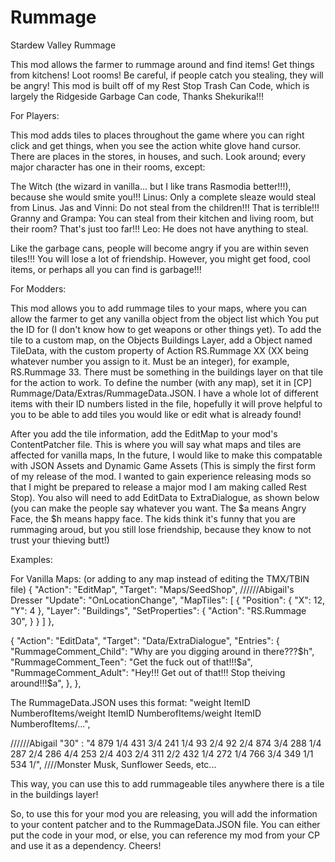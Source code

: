 # Rummage
Stardew Valley Rummage

This mod allows the farmer to rummage around and find items! Get things from kitchens! Loot rooms! Be careful, if people catch you stealing, they will be angry! This mod is built off of my Rest Stop Trash Can Code, which is largely the Ridgeside Garbage Can code, Thanks Shekurika!!!

For Players:

This mod adds tiles to places throughout the game where you can right click and get things, when you see the action white glove hand cursor. There are places in the stores, in houses, and such. Look around; every major character has one in their rooms, except: 

The Witch (the wizard in vanilla... but I like trans Rasmodia better!!!), because she would smite you!!!
Linus: Only a complete sleaze would steal from Linus.
Jas and Vinni: Do not steal from the children!!! That is terrible!!!
Granny and Grampa: You can steal from their kitchen and living room, but their room? That's just too far!!!
Leo: He does not have anything to steal.

Like the garbage cans, people will become angry if you are within seven tiles!!! You will lose a lot of friendship. However, you might get food, cool items, or perhaps all you can find is garbage!!! 

For Modders:

This mod allows you to add rummage tiles to your maps, where you can allow the farmer to get any vanilla object from the object list which You put the ID for (I don't know how to get weapons or other things yet). To add the tile to a custom map, on the Objects Buildings Layer, add a Object named TileData, with the custom property of Action RS.Rummage XX (XX being whatever number you assign to it. Must be an integer), for example, RS.Rummage 33. There must be something in the buildings layer on that tile for the action to work. To define the number (with any map), set it in [CP] Rummage/Data/Extras/RummageData.JSON. I have a whole lot of different items with their ID numbers listed in the file, hopefully it will prove helpful to you to be able to add tiles you would like or edit what is already found! 

After you add the tile information, add the EditMap to your mod's ContentPatcher file. This is where you will say what maps and tiles are affected for vanilla maps, In the future, I would like to make this compatable with JSON Assets and Dynamic Game Assets (This is simply the first form of my release of the mod. I wanted to gain experience releasing mods so that I might be prepared to release a major mod I am making called Rest Stop). You also will need to add EditData to ExtraDialogue, as shown below (you can make the people say whatever you want. The $a means Angry Face, the $h means happy face. The kids think it's funny that you are rummaging aroud, but you still lose friendship, because they know to not trust your thieving butt!)

Examples: 

For Vanilla Maps: (or adding to any map instead of editing the TMX/TBIN file)
{
	"Action": "EditMap",
	"Target": "Maps/SeedShop", //////Abigail's Dresser
	"Update": "OnLocationChange",
	"MapTiles": [
		{
        "Position": { "X": 12, "Y": 4 },
        "Layer": "Buildings",
        "SetProperties": {
        "Action": "RS.Rummage 30",
      }
    }
  ]
},


{
	"Action": "EditData",
	"Target": "Data/ExtraDialogue",
	"Entries": {
		"RummageComment_Child": "Why are you digging around in there???$h",
		"RummageComment_Teen": "Get the fuck out of that!!!$a",
		"RummageComment_Adult": "Hey!!! Get out of that!!! Stop theiving around!!!$a",
		},
	},


The RummageData.JSON uses this format: "weight ItemID NumberofItems/weight ItemID NumberofItems/weight ItemID NumberofItems/...",

//////Abigail
	"30" : "4 879 1/4 431 3/4 241 1/4 93 2/4 92 2/4 874 3/4 288 1/4 287 2/4 286 4/4 253 2/4 403 2/4 311 2/2 432 1/4 272 1/4 766 3/4 349 1/1 534 1/",  ////Monster Musk, Sunflower Seeds, etc...

This way, you can use this to add rummageable tiles anywhere there is a tile in the buildings layer!

So, to use this for your mod you are releasing, you will add the information to your content patcher and to the RummageData.JSON file. You can either put the code in your mod, or else, you can reference my mod from your CP and use it as a dependency. Cheers!  
  
  
  
  
  
